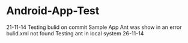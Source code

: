 Android-App-Test
================
21-11-14
Testing  bulid on commit
Sample App
Ant was show in an error bulid.xml not found
Testing ant in local system
26-11-14


